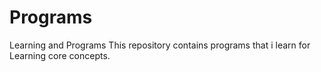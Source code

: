 # Programs
Learning and Programs
This repository contains programs that i learn for Learning core concepts.
